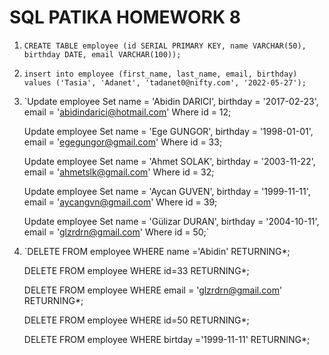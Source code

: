 # SQL PATIKA HOMEWORK 8
1. `CREATE TABLE employee (id SERIAL PRIMARY KEY, name VARCHAR(50), birthday DATE, email VARCHAR(100));`
2. `insert into employee (first_name, last_name, email, birthday) values ('Tasia', 'Adanet', 'tadanet0@nifty.com', '2022-05-27');`
3. 	`Update employee
	Set
	name = 'Abidin DARICI',
	birthday  = '2017-02-23',
	email = 'abidindarici@hotmail.com'
	Where id = 12;
	
	Update employee
	Set
	name = 'Ege GUNGOR',
	birthday  = '1998-01-01',
	email = 'egegungor@gmail.com'
	Where id = 33;
	
	Update employee
	Set
	name = 'Ahmet SOLAK',
	birthday  = '2003-11-22',
	email = 'ahmetslk@gmail.com'
	Where id = 32;
	
	Update employee
	Set
	name = 'Aycan GUVEN',
	birthday  = '1999-11-11',
	email = 'aycangvn@gmail.com'
	Where id = 39;
	
	Update employee
	Set
	name = 'Gülizar DURAN',
	birthday  = '2004-10-11',
	email = 'glzrdrn@gmail.com'
	Where id = 50;`
4. 	`DELETE FROM employee
	WHERE name ='Abidin'
	RETURNING*;

	DELETE FROM employee
	WHERE id=33
	RETURNING*;

	DELETE FROM employee
	WHERE email = 'glzrdrn@gmail.com'
	RETURNING*;

	DELETE FROM employee
	WHERE id=50
	RETURNING*;

	DELETE FROM employee
	WHERE birtday ='1999-11-11'
	RETURNING*;
